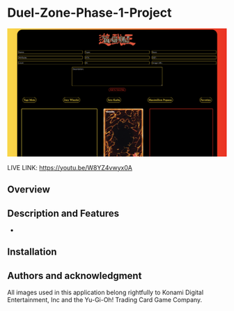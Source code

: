 # Duel-Zone-Phase-1-Project

![](images/screenShot.png) 

LIVE LINK: https://youtu.be/W8YZ4vwyx0A

## Overview


## Description and Features
-

## Installation

## Authors and acknowledgment
All images used in this application belong rightfully to Konami Digital Entertainment, Inc and the Yu-Gi-Oh! Trading Card Game Company.

